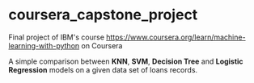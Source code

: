 # coursera_capstone_project

Final project of IBM's course https://www.coursera.org/learn/machine-learning-with-python on Coursera  

A simple comparison between **KNN**, **SVM**, **Decision Tree** and **Logistic Regression** models on a given data set of loans records.  

